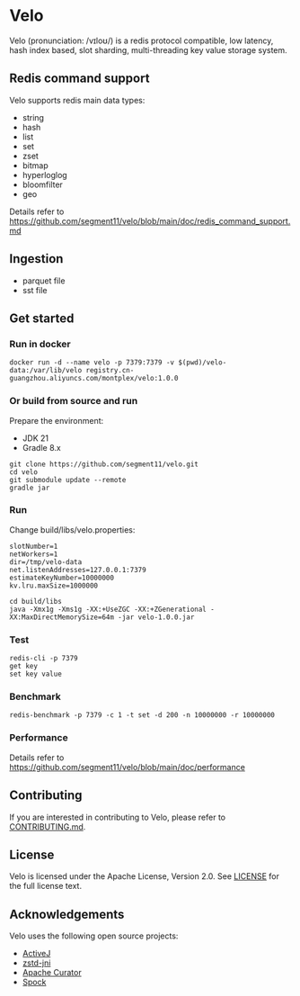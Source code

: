 # Velo

Velo (pronunciation: /vɪloʊ/) is a redis protocol compatible, low latency, hash index based, slot sharding,
multi-threading key value storage system.

## Redis command support

Velo supports redis main data types:

- string
- hash
- list
- set
- zset
- bitmap
- hyperloglog
- bloomfilter
- geo

Details refer to https://github.com/segment11/velo/blob/main/doc/redis_command_support.md

## Ingestion

- parquet file
- sst file

## Get started

### Run in docker

```shell
docker run -d --name velo -p 7379:7379 -v $(pwd)/velo-data:/var/lib/velo registry.cn-guangzhou.aliyuncs.com/montplex/velo:1.0.0
```

### Or build from source and run

Prepare the environment:

- JDK 21
- Gradle 8.x

```shell
git clone https://github.com/segment11/velo.git
cd velo
git submodule update --remote
gradle jar
```

### Run

Change build/libs/velo.properties:

```properties
slotNumber=1
netWorkers=1
dir=/tmp/velo-data
net.listenAddresses=127.0.0.1:7379
estimateKeyNumber=10000000
kv.lru.maxSize=1000000
```

```shell
cd build/libs
java -Xmx1g -Xms1g -XX:+UseZGC -XX:+ZGenerational -XX:MaxDirectMemorySize=64m -jar velo-1.0.0.jar
```

### Test

```shell
redis-cli -p 7379
get key
set key value
```

### Benchmark

```shell
redis-benchmark -p 7379 -c 1 -t set -d 200 -n 10000000 -r 10000000
```

### Performance

Details refer to https://github.com/segment11/velo/blob/main/doc/performance

## Contributing

If you are interested in contributing to Velo, please refer to [CONTRIBUTING.md](CONTRIBUTING.md).

## License

Velo is licensed under the Apache License, Version 2.0. See [LICENSE](LICENSE-2.0.txt) for the full license text.

## Acknowledgements

Velo uses the following open source projects:

- [ActiveJ](https://activej.io/)
- [zstd-jni](https://github.com/luben/zstd-jni)
- [Apache Curator](https://curator.apache.org/)
- [Spock](https://spockframework.org/)
